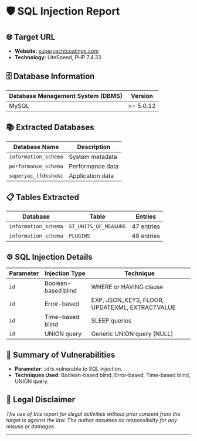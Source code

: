 
# 🛡️ SQL Injection Report

## 🌐 Target URL
- **Website:** [superyachtcoatings.com](https://superyachtcoatings.com)
- **Technology:** LiteSpeed, PHP 7.4.33

## 🗄️ Database Information
| **Database Management System (DBMS)** | **Version**       |
|---------------------------------------|-------------------|
| MySQL                                 | >= 5.0.12         |

## 📚 Extracted Databases
| **Database Name**      | **Description** |
|------------------------|-----------------|
| `information_schema`   | System metadata |
| `performance_schema`   | Performance data|
| `superyac_lfdkshxkc`   | Application data|

## 📋 Tables Extracted
| **Database**            | **Table**            | **Entries**  |
|-------------------------|----------------------|--------------|
| `information_schema`     | `ST_UNITS_OF_MEASURE`| 47 entries   |
| `information_schema`     | `PLUGINS`            | 48 entries   |

## ⚙️ SQL Injection Details
| **Parameter**       | **Injection Type**                       | **Technique**                                  |
|---------------------|------------------------------------------|------------------------------------------------|
| `id`                | Boolean-based blind                      | WHERE or HAVING clause                         |
| `id`                | Error-based                              | EXP, JSON_KEYS, FLOOR, UPDATEXML, EXTRACTVALUE |
| `id`                | Time-based blind                         | SLEEP queries                                  |
| `id`                | UNION query                              | Generic UNION query (NULL)                     |

## 📑 Summary of Vulnerabilities
- **Parameter**: `id` is vulnerable to SQL injection.
- **Techniques Used**: Boolean-based blind, Error-based, Time-based blind, UNION query.

## 🚨 Legal Disclaimer
*The use of this report for illegal activities without prior consent from the target is against the law. The author assumes no responsibility for any misuse or damages.*

---
